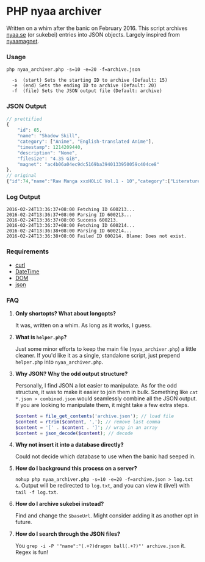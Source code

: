 # PHP nyaa archiver

Written on a whim after the banic on February 2016. This script archives [nyaa.se](http://www.nyaa.se/) (or sukebei) entries into JSON objects. Largely inspired from [nyaamagnet](https://github.com/Hamuko/nyaamagnet).

### Usage
```
php nyaa_archiver.php -s=10 -e=20 -f=archive.json

  -s  (start) Sets the starting ID to archive (Default: 15)
  -e  (end) Sets the ending ID to archive (Default: 20)
  -f  (file) Sets the JSON output file (Default: archive)
```

### JSON Output
```js
// prettified
{
    "id": 65,
    "name": "Shadow Skill",
    "category": ["Anime", "English-translated Anime"],
    "timestamp": 1214209440,
    "description": "None",
    "filesize": "4.35 GiB",
    "magnet": "ac4b06a04ec9dc5169ba3940133950059c404ce8"
},
// original
{"id":74,"name":"Raw Manga xxxHOLiC Vol.1 - 10","category":["Literature","Raw Literature"],"timestamp":1214209440,"description":"someone please SEED!!!","filesize":"344.5 MiB","magnet":"534b478eddf5cb87714702c17735f9ba8e65efae"},
```

### Log Output
```
2016-02-24T13:36:37+08:00 Fetching ID 600213...
2016-02-24T13:36:37+08:00 Parsing ID 600213...
2016-02-24T13:36:37+08:00 Success 600213.
2016-02-24T13:36:37+08:00 Fetching ID 600214...
2016-02-24T13:36:38+08:00 Parsing ID 600214...
2016-02-24T13:36:38+08:00 Failed ID 600214. Blame: Does not exist.
```

### Requirements
- [curl](http://php.net/manual/en/book.curl.php)
- [DateTime](http://php.net/manual/en/book.datetime.php)
- [DOM](http://php.net/manual/en/book.dom.php)
- [json](http://php.net/manual/en/book.json.php)

### FAQ

1. **Only shortopts? What about longopts?**

   It was, written on a whim. As long as it works, I guess.

2. **What is `helper.php`?**

   Just some minor efforts to keep the main file (`nyaa_archiver.php`) a little cleaner. If you'd like it as a single, standalone script, just prepend `helper.php` into `nyaa_archiver.php`.

3. **Why JSON? Why the odd output structure?**

   Personally, I find JSON a lot easier to manipulate. As for the odd structure, it was to make it easier to join them in bulk. Something like `cat *.json > combined.json` would seamlessly combine all the JSON output. If you are looking to manipulate them, it might take a few extra steps.
   
   ```php
   $content = file_get_contents('archive.json'); // load file
   $content = rtrim($content, ','); // remove last comma
   $content = '[' . $content . ']'; // wrap in an array
   $content = json_decode($content); // decode
   ```
   
4. **Why not insert it into a database directly?**

   Could not decide which database to use when the banic had seeped in.
   
5. **How do I background this process on a server?**

   `nohup php nyaa_archiver.php -s=10 -e=20 -f=archive.json > log.txt &`. Output will be redirected to `log.txt`, and you can view it (live!) with `tail -f log.txt`.
   
6. **How do I archive sukebei instead?**

   Find and change the `$baseUrl`. Might consider adding it as another opt in future.

7. **How do I search through the JSON files?**

   You `grep -i -P '"name":"(.+?)dragon ball(.+?)"' archive.json` it. Regex is fun!
